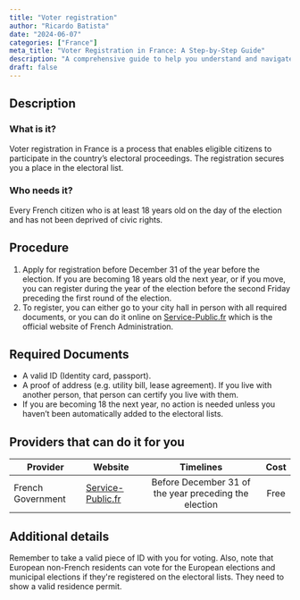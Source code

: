 ```yaml
---
title: "Voter registration"
author: "Ricardo Batista"
date: "2024-06-07"
categories: ["France"]
meta_title: "Voter Registration in France: A Step-by-Step Guide"
description: "A comprehensive guide to help you understand and navigate the process of voter registration in France."
draft: false
---
```


## Description
### What is it?
Voter registration in France is a process that enables eligible citizens to participate in the country’s electoral proceedings. The registration secures you a place in the electoral list.

### Who needs it?
Every French citizen who is at least 18 years old on the day of the election and has not been deprived of civic rights.

## Procedure
1. Apply for registration before December 31 of the year before the election. If you are becoming 18 years old the next year, or if you move, you can register during the year of the election before the second Friday preceding the first round of the election.
2. To register, you can either go to your city hall in person with all required documents, or you can do it online on [Service-Public.fr](https://www.service-public.fr/particuliers/vosdroits/R16396) which is the official website of French Administration.

## Required Documents
- A valid ID (Identity card, passport).
- A proof of address (e.g. utility bill, lease agreement). If you live with another person, that person can certify you live with them.
- If you are becoming 18 the next year, no action is needed unless you haven’t been automatically added to the electoral lists.

## Providers that can do it for you

| Provider        |     Website     |     Timelines    |       Cost      |
| --------------- | --------------- |  :-------------: | :-------------: |
| French Government      |  [Service-Public.fr](https://www.service-public.fr/particuliers/vosdroits/R16396)       |      Before December 31 of the year preceding the election      |        Free       |

## Additional details
Remember to take a valid piece of ID with you for voting. Also, note that European non-French residents can vote for the European elections and municipal elections if they're registered on the electoral lists. They need to show a valid residence permit.
